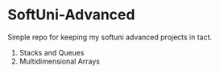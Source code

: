 # SoftUni-Advanced
Simple repo for keeping my softuni advanced projects in tact.

1. Stacks and Queues
2. Multidimensional Arrays
